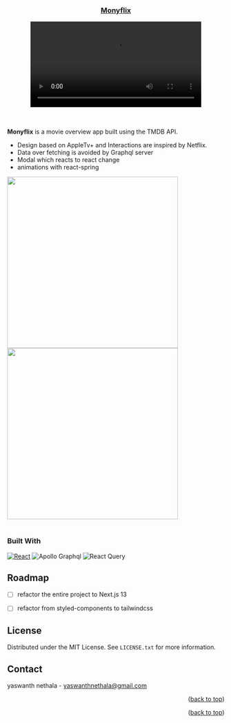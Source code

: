 

<!-- ABOUT THE PROJECT -->
<h3 align="center">
 <a href='https://monyflix.vercel.app'>Monyflix</a>
</h3>
<div align="center">
 <video autoplay="true" width="396px" aspect-ratio="16/9" src="https://github.com/nethalayaswanth/monyflix/assets/55290314/00fbcfe8-a9a1-4ace-b3c4-23558c0852fd" />
</div>

<br/>

<br/>





**Monyflix** is a movie overview app built using the TMDB API. 
* Design based on AppleTv+ and Interactions are inspired by Netflix.
* Data over fetching is avoided by Graphql server
* Modal which reacts to react change
* animations with react-spring

<div display="flex" flex-direction='row'>
  <img width='396px'  alt='' src="https://github.com/nethalayaswanth/monyflix/assets/55290314/393f5270-33b7-4915-b3a3-4c2b5c07447f" />
  <img width='396px' alt='' src="https://github.com/nethalayaswanth/monyflix/assets/55290314/aba2039d-887b-4015-9ee4-f76edd15933d" />
</div>

<br/>


### Built With

[![React][React.js]][React-url] 
![Apollo Graphql][apollo]
![React Query][ReactQuery]



<!-- ROADMAP -->
## Roadmap

- [ ] refactor the entire project to Next.js 13
- [ ] refactor from styled-components to tailwindcss


<!-- LICENSE -->
## License

Distributed under the MIT License. See `LICENSE.txt` for more information.


<!-- CONTACT -->
## Contact

yaswanth nethala  - yaswanthnethala@gmail.com


<p align="right">(<a href="#readme-top">back to top</a>)</p>




<p align="right">(<a href="#readme-top">back to top</a>)</p>



<!-- MARKDOWN LINKS & IMAGES -->
<!-- https://www.markdownguide.org/basic-syntax/#reference-style-links -->
[contributors-shield]: https://img.shields.io/github/contributors/othneildrew/Best-README-Template.svg?style=for-the-badge
[contributors-url]: https://github.com/othneildrew/Best-README-Template/graphs/contributors
[forks-shield]: https://img.shields.io/github/forks/othneildrew/Best-README-Template.svg?style=for-the-badge
[forks-url]: https://github.com/othneildrew/Best-README-Template/network/members
[stars-shield]: https://img.shields.io/github/stars/othneildrew/Best-README-Template.svg?style=for-the-badge
[stars-url]: https://github.com/othneildrew/Best-README-Template/stargazers
[issues-shield]: https://img.shields.io/github/issues/othneildrew/Best-README-Template.svg?style=for-the-badge
[issues-url]: https://github.com/othneildrew/Best-README-Template/issues
[license-shield]: https://img.shields.io/github/license/othneildrew/Best-README-Template.svg?style=for-the-badge
[license-url]: https://github.com/othneildrew/Best-README-Template/blob/master/LICENSE.txt
[linkedin-shield]: https://img.shields.io/badge/-LinkedIn-black.svg?style=for-the-badge&logo=linkedin&colorB=555
[linkedin-url]: https://linkedin.com/in/othneildrew
[product-screenshot]: images/screenshot.png
[Next.js]: https://img.shields.io/badge/next.js-000000?style=for-the-badge&logo=nextdotjs&logoColor=white
[Next-url]: https://nextjs.org/
[React.js]: https://img.shields.io/badge/React-20232A?style=for-the-badge&logo=react&logoColor=61DAFB
[apollo]:https://img.shields.io/badge/Apollo_Graphql-311C87?style=for-the-badge&logo=apollographql&logoColor=white
[ReactQuery]:https://img.shields.io/badge/React_Query-FF4154?style=for-the-badge&logo=reactquery&logoColor=white
[React-url]: https://reactjs.org/
[Vue.js]: https://img.shields.io/badge/Vue.js-35495E?style=for-the-badge&logo=vuedotjs&logoColor=4FC08D
[Vue-url]: https://vuejs.org/
[Angular.io]: https://img.shields.io/badge/Angular-DD0031?style=for-the-badge&logo=angular&logoColor=white
[Angular-url]: https://angular.io/
[Svelte.dev]: https://img.shields.io/badge/Svelte-4A4A55?style=for-the-badge&logo=svelte&logoColor=FF3E00
[Svelte-url]: https://svelte.dev/
[Laravel.com]: https://img.shields.io/badge/Laravel-FF2D20?style=for-the-badge&logo=laravel&logoColor=white
[Laravel-url]: https://laravel.com
[Bootstrap.com]: https://img.shields.io/badge/Bootstrap-563D7C?style=for-the-badge&logo=bootstrap&logoColor=white
[Bootstrap-url]: https://getbootstrap.com
[JQuery.com]: https://img.shields.io/badge/jQuery-0769AD?style=for-the-badge&logo=jquery&logoColor=white
[JQuery-url]: https://jquery.com 

